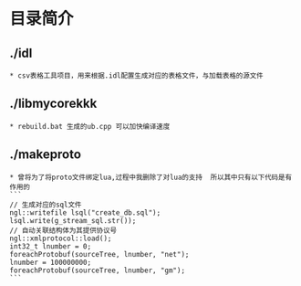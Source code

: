 # 目录简介

## ./idl
	* csv表格工具项目，用来根据.idl配置生成对应的表格文件，与加载表格的源文件

## ./libmycorekkk
	* rebuild.bat 生成的ub.cpp 可以加快编译速度

## ./makeproto
	* 曾将为了将proto文件绑定lua,过程中我删除了对lua的支持  所以其中只有以下代码是有作用的
	```
	// 生成对应的sql文件
    ngl::writefile lsql("create_db.sql");
    lsql.write(g_stream_sql.str());
    // 自动关联结构体为其提供协议号    
    ngl::xmlprotocol::load();
    int32_t lnumber = 0;
    foreachProtobuf(sourceTree, lnumber, "net");
    lnumber = 100000000;
    foreachProtobuf(sourceTree, lnumber, "gm");
	```

	

	




